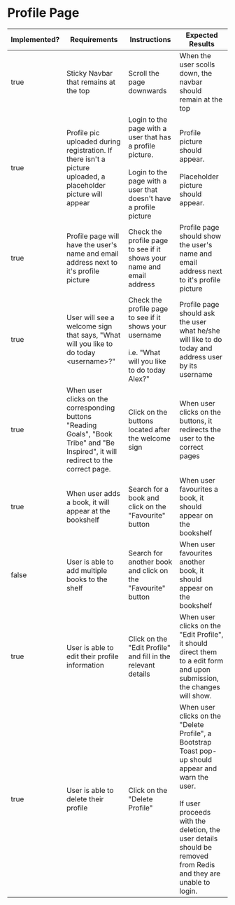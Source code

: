 # Profile Page

<table><thead><tr><th data-type="checkbox">Implemented?</th><th>Requirements</th><th>Instructions</th><th>Expected Results</th></tr></thead><tbody><tr><td>true</td><td>Sticky Navbar that remains at the top</td><td>Scroll the page downwards</td><td>When the user scolls down, the navbar should remain at the top</td></tr><tr><td>true</td><td>Profile pic uploaded during registration. If there isn't a picture uploaded, a placeholder picture will appear</td><td>Login to the page with a user that has a profile picture.<br><br>Login to the page with a user that doesn't have a profile picture</td><td>Profile picture should appear.<br><br>Placeholder picture should appear.</td></tr><tr><td>true</td><td>Profile page will have the user's name and email address next to it's profile picture</td><td>Check the profile page to see if it shows your name and email address</td><td>Profile page should show the user's name and email address next to it's profile picture</td></tr><tr><td>true</td><td>User will see a welcome sign that says, "What will you like to do today &#x3C;username>?"</td><td>Check the profile page to see if it shows your username<br><br>i.e. "What will you like to do today Alex?"</td><td>Profile page should ask the user what he/she will like to do today and address user by its username</td></tr><tr><td>true</td><td>When user clicks on the corresponding buttons "Reading Goals", "Book Tribe" and "Be Inspired", it will redirect to the correct page.</td><td>Click on the buttons located after the welcome sign</td><td>When user clicks on the buttons, it redirects the user to the correct pages</td></tr><tr><td>true</td><td>When user adds a book, it will appear at the bookshelf</td><td>Search for a book and click on the "Favourite" button</td><td>When user favourites a book, it should appear on the bookshelf</td></tr><tr><td>false</td><td>User is able to add multiple books to the shelf</td><td>Search for another book and click on the "Favourite" button</td><td>When user favourites another book, it should appear on the bookshelf</td></tr><tr><td>true</td><td>User is able to edit their profile information</td><td>Click on the "Edit Profile" and fill in the relevant details</td><td>When user clicks on the "Edit Profile", it should direct them to a edit form and upon submission, the changes will show.</td></tr><tr><td>true</td><td>User is able to delete their profile</td><td>Click on the "Delete Profile"</td><td>When user clicks on the "Delete Profile", a Bootstrap Toast pop-up should appear and warn the user.<br><br>If user proceeds with the deletion, the user details should be removed from Redis and they are unable to login.</td></tr></tbody></table>
